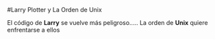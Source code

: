 #Larry Plotter y La Orden de Unix

El código de **Larry** se vuelve más peligroso.....
La orden de **Unix** quiere enfrentarse a ellos
